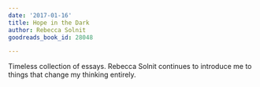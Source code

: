 ```yaml
---
date: '2017-01-16'
title: Hope in the Dark
author: Rebecca Solnit
goodreads_book_id: 28048

---
```

Timeless collection of essays. Rebecca Solnit continues to introduce me to things that change my thinking entirely.
